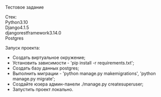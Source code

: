 Тестовое задание

Стек:\
Python3.10\
Django4.1.5\
djangorestframework3.14.0\
Postgres

Запуск проекта:
- Создать виртуальное окружение;
- Установить зависимости - 'pip install -r requirements.txt';
- Создать базу данных postgres;
- Выполнить миграции - 'python manage.py makemigrations', 'python manage.py migrate';
- Создайте юзера админ-панели ./manage.py createsuperuser;
- Запустить проект локально.

